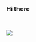 ### Hi there  

<br/><!--**Mayandev/Mayandev** is a ✨ _special_ ✨ repository because its `README.md` (this file) appears on your GitHub profile.
<br/>Here are some ideas to get you started:
<br/>-   I’m currently working on ...<br/>-   I’m currently learning ...<br/>-   I’m looking to collaborate on ...<br/>-   I’m looking for help with ...<br/>-   Ask me about ...<br/>-   How to reach me: ...<br/>-   Pronouns: ...<br/>- ⚡ Fun fact: ...<br/>-->

![](https://github-readme-stats.vercel.app/api?username=mayandev)
